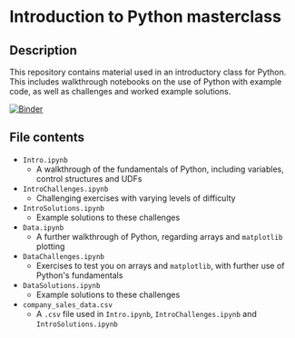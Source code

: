 # Introduction to Python masterclass
## Description
This repository contains material used in an introductory class for Python.  This includes walkthrough notebooks on the use of Python with example code, as well as challenges and worked example solutions.

[![Binder](https://mybinder.org/badge_logo.svg)](https://mybinder.org/v2/gh/stfcoz/PythonIntroduction.git/master)

## File contents
- `Intro.ipynb`
  - A walkthrough of the fundamentals of Python, including variables, control structures and UDFs
- `IntroChallenges.ipynb`
  - Challenging exercises with varying levels of difficulty
- `IntroSolutions.ipynb`
  - Example solutions to these challenges
- `Data.ipynb`
  - A further walkthrough of Python, regarding arrays and `matplotlib` plotting
- `DataChallenges.ipynb`
  - Exercises to test you on arrays and `matplotlib`, with further use of Python's fundamentals
- `DataSolutions.ipynb`
  - Example solutions to these challenges
- `company_sales_data.csv`
  - A `.csv` file used in `Intro.ipynb`, `IntroChallenges.ipynb` and `IntroSolutions.ipynb`
